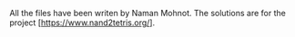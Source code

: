 All the files have been writen by Naman Mohnot. The solutions are for the project [https://www.nand2tetris.org/].
